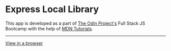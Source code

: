 # Express Local Library
This app is developed as a part of <a href='https://www.theodinproject.com/home' target='_blank'>The Odin Project's</a> Full Stack JS Bootcamp with the help of <a href='https://developer.mozilla.org/en-US/docs/Learn/Server-side/Express_Nodejs' target='_blank'>MDN Tutorials</a>.
<hr>
<a href='https://booookslibrary.herokuapp.com/catalog'>View in a browser</a>
